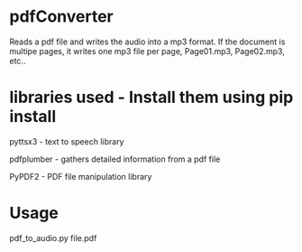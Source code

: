# pdfConverter
Reads a pdf file and writes the audio into a mp3 format.
If the document is multipe pages, it writes one mp3 file 
per page, Page01.mp3, Page02.mp3, etc..
# libraries used - Install them using pip install
pyttsx3 - text to speech library

pdfplumber - gathers detailed information from a pdf file

PyPDF2 - PDF file manipulation library
# Usage
pdf_to_audio.py file.pdf
